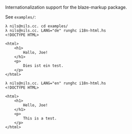Internationalization support for the blaze-markup package.

See `examples/`:

    λ nils@nils.cc. cd examples/
    λ nils@nils.cc. LANG="de" runghc i18n-html.hs           
    <!DOCTYPE HTML>
    
    <html>
        <h1>
            Hallo, Joe!
        </h1>
        <p>
            Dies ist ein test.
        </p>
    </html>
    
    λ nils@nils.cc. LANG="en" runghc i18n-html.hs           
    <!DOCTYPE HTML>
    
    <html>
        <h1>
            Hello, Joe!
        </h1>
        <p>
            This is a test.
        </p>
    </html>
